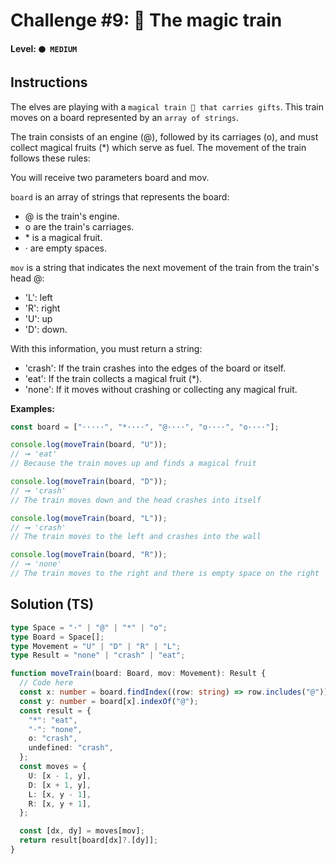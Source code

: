 # Challenge #9: 🚂 The magic train

#### Level: `🟠 MEDIUM`

## Instructions

The elves are playing with a `magical train 🚂 that carries gifts`. This train moves on a board represented by an `array of strings`.

The train consists of an engine (@), followed by its carriages (o), and must collect magical fruits (\*) which serve as fuel. The movement of the train follows these rules:

You will receive two parameters board and mov.

`board` is an array of strings that represents the board:

- @ is the train's engine.
- o are the train's carriages.
- \* is a magical fruit.
- · are empty spaces.

`mov` is a string that indicates the next movement of the train from the train's head @:

- 'L': left
- 'R': right
- 'U': up
- 'D': down.

With this information, you must return a string:

- 'crash': If the train crashes into the edges of the board or itself.
- 'eat': If the train collects a magical fruit (\*).
- 'none': If it moves without crashing or collecting any magical fruit.

**Examples:**

```js
const board = ["·····", "*····", "@····", "o····", "o····"];

console.log(moveTrain(board, "U"));
// ➞ 'eat'
// Because the train moves up and finds a magical fruit

console.log(moveTrain(board, "D"));
// ➞ 'crash'
// The train moves down and the head crashes into itself

console.log(moveTrain(board, "L"));
// ➞ 'crash'
// The train moves to the left and crashes into the wall

console.log(moveTrain(board, "R"));
// ➞ 'none'
// The train moves to the right and there is empty space on the right
```

## Solution (TS)

```ts
type Space = "·" | "@" | "*" | "o";
type Board = Space[];
type Movement = "U" | "D" | "R" | "L";
type Result = "none" | "crash" | "eat";

function moveTrain(board: Board, mov: Movement): Result {
  // Code here
  const x: number = board.findIndex((row: string) => row.includes("@"));
  const y: number = board[x].indexOf("@");
  const result = {
    "*": "eat",
    "·": "none",
    o: "crash",
    undefined: "crash",
  };
  const moves = {
    U: [x - 1, y],
    D: [x + 1, y],
    L: [x, y - 1],
    R: [x, y + 1],
  };

  const [dx, dy] = moves[mov];
  return result[board[dx]?.[dy]];
}
```
